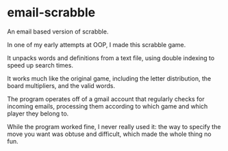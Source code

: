# email-scrabble
An email based version of scrabble.


In one of my early attempts at OOP, I made this scrabble game.

It unpacks words and definitions from a text file, using double indexing to speed up search times.

It works much like the original game, including the letter distribution, the board multipliers, and the valid words.

The program operates off of a gmail account that regularly checks for incoming emails, processing them according to which game and which player they belong to. 

While the program worked fine, I never really used it: the way to specify the move you want was obtuse and difficult, which made the whole thing no fun.

